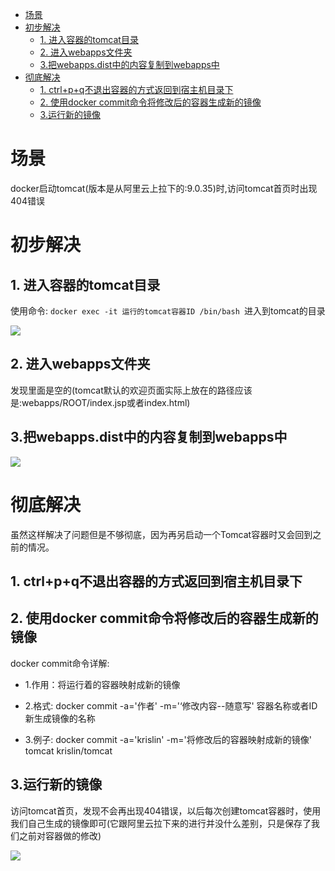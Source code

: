 - [场景](#场景)
- [初步解决](#初步解决)
  - [1. 进入容器的tomcat目录](#1-进入容器的tomcat目录)
  - [2. 进入webapps文件夹](#2-进入webapps文件夹)
  - [3.把webapps.dist中的内容复制到webapps中](#3把webappsdist中的内容复制到webapps中)
- [彻底解决](#彻底解决)
  - [1. ctrl+p+q不退出容器的方式返回到宿主机目录下](#1-ctrlpq不退出容器的方式返回到宿主机目录下)
  - [2. 使用docker commit命令将修改后的容器生成新的镜像](#2-使用docker-commit命令将修改后的容器生成新的镜像)
  - [3.运行新的镜像](#3运行新的镜像)

# 场景

docker启动tomcat(版本是从阿里云上拉下的:9.0.35)时,访问tomcat首页时出现404错误

# 初步解决

## 1. 进入容器的tomcat目录

使用命令: `docker exec -it 运行的tomcat容器ID /bin/bash `进入到tomcat的目录

![](https://cdn.jsdelivr.net/gh/krislinzhao/IMGcloud/img/20200514180618.png)

## 2. 进入webapps文件夹

发现里面是空的(tomcat默认的欢迎页面实际上放在的路径应该是:webapps/ROOT/index.jsp或者index.html)

## 3.把webapps.dist中的内容复制到webapps中

![](https://cdn.jsdelivr.net/gh/krislinzhao/IMGcloud/img//20200514180909.png)

# 彻底解决

虽然这样解决了问题但是不够彻底，因为再另启动一个Tomcat容器时又会回到之前的情况。

## 1. ctrl+p+q不退出容器的方式返回到宿主机目录下

## 2. 使用docker commit命令将修改后的容器生成新的镜像

 docker commit命令详解: 

  * 1.作用：将运行着的容器映射成新的镜像

  * 2.格式: docker commit -a='作者' -m='‘修改内容--随意写' 容器名称或者ID 新生成镜像的名称

  * 3.例子:  docker commit -a='krislin' -m='将修改后的容器映射成新的镜像' tomcat krislin/tomcat 

    

## 3.运行新的镜像

访问tomcat首页，发现不会再出现404错误，以后每次创建tomcat容器时，使用我们自己生成的镜像即可(它跟阿里云拉下来的进行并没什么差别，只是保存了我们之前对容器做的修改)

![](https://cdn.jsdelivr.net/gh/krislinzhao/IMGcloud/img/20200514182733.png)

